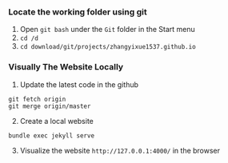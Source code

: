 
### Locate the working folder using git 
1. Open `git bash` under the `Git` folder in the Start menu
2. `cd /d`
3. ```cd download/git/projects/zhangyixue1537.github.io```

### Visually The Website Locally
1. Update the latest code in the github
```
git fetch origin
git merge origin/master
```
2. Create a local website
```
bundle exec jekyll serve
```

3. Visualize the website `http://127.0.0.1:4000/` in the browser 
